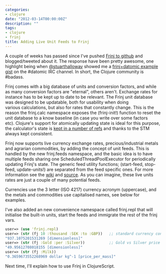 ```yaml
---
categories:
- clojure
date: "2012-03-14T00:00:00Z"
description: ""
tags:
- clojure
- frinj
title: Adding Live Unit Feeds to Frinj
---
```


A couple of weeks has passed since I've pushed <a href="https://github.com/martintrojer/frinj">Frinj to github</a> and blogged/tweeted about it. The response have been pretty awesome, one highlight being when <a href="https://twitter.com/#!/stuarthalloway">@stuarthalloway</a> showed me a <a href="https://gist.github.com/1980351">frinj+datomic example gist</a> on the #datomic IRC channel. In short, the Clojure community is #badass.

Frinj comes with a big database of units and conversion factors, and&nbsp;while as many conversion factors are "eternal", others aren't. Exchange rates for instance has to be kept up to date to be relevant. The Frinj unit database was designed to be updatable, both for&nbsp;usability&nbsp;when doing various&nbsp;calculations, but also for rates that constantly change. This is the reason the frinj.calc namespace exposes the (frinj-init!) function to reset the unit database to a know baseline (in case you write over some factors etc).&nbsp;Clojure's support for atomically updating state is ideal for this purpose, the calculator's state is <a href="https://github.com/martintrojer/frinj/blob/master/src/frinj/core.clj#L17">kept in a number of refs</a> and thanks to the STM always kept consistent.

Frinj now supports live currency exchange rates, precious/industrial metals and agrarian commodities, by adding the concept of unit feeds. This is handled by the new frinj.feeds namespace, and the basic idea is to have multiple feeds sharing one ScheduledThreadPoolExecutor for periodically updating Frinj's state. The generic feed utility functions; (start-feed, stop-feed, update-units!) are separated from the feed specific ones. For more information see the <a href="https://github.com/martintrojer/frinj/wiki/Live-Unit-Feeds">wiki</a> and <a href="https://github.com/martintrojer/frinj/blob/master/src/frinj/feeds.clj#L19">source</a>. As you can imagine, these live units rates are just a couple of many&nbsp;potential&nbsp;feeds.

Currencies use the 3 letter (ISO 4217) currency acronym (uppercase), and the metals and commodities use capitalised names, see below for examples.

I've also added an new convenience namespace called frinj.repl that will initialise the built-in units, start the feeds and immigrate the rest of the frinj vars.

```clojure
user=> (use 'frinj.repl)
user=> (str (fj 10 :thousand :SEK :to :GBP))   ;; standard currency conversion
"937.1075201531269 [dimensionless]"
user=> (str (fj :Gold :per :Silver))           ;; Gold vs Silver price
"49.95612708018155 [dimensionless]"
user=> (str (fj :Milk))
"0.3659673552268969 dollar kg^-1 [price_per_mass]"
```

Next time, I'll explain how to use Frinj in ClojureScript.
